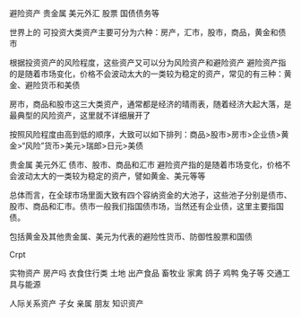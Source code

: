避险资产  贵金属  美元外汇  股票 国债债务等



世界上的
可投资大类资产主要可分为六种：房产，汇市，股市，商品，黄金和债市

根据投资资产的风险程度，这些资产又可以分为风险资产和避险资产
避险资产指的是随着市场变化，价格不会波动太大的一类较为稳定的资产，常见的有三种：黄金、避险货币和美债

房市，商品和股市这三大类资产，通常都是经济的晴雨表，随着经济大起大落，是最典型的风险资产，这里就不详细展开了

 按照风险程度由高到低的顺序，大致可以如下排列：商品>股市>房市>企业债>黄金>“风险”货币>美元>瑞郎>日元>美债

  
贵金属  美元外汇
债市、股市、商品和汇市
避险资产指的是随着市场变化，价格不会波动太大的一类较为稳定的资产，譬如黄金、美元等等

总体而言，在全球市场里面大致有四个容纳资金的大池子，这些池子分别是债市、股市、商品和汇市。债市一般我们指国债市场，当然还有企业债，这里主要指国债。

包括黄金及其他贵金属、美元为代表的避险性货币、防御性股票和国债

Crpt

实物资产  房产吗
衣食住行类
土地 出产食品 畜牧业
家禽 鸽子 鸡鸭 兔子等
交通工具与能源

人际关系资产 子女 亲属 朋友
知识资产


